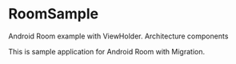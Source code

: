 # RoomSample
Android Room example with ViewHolder. Architecture components


This is sample application for Android Room with Migration.  


